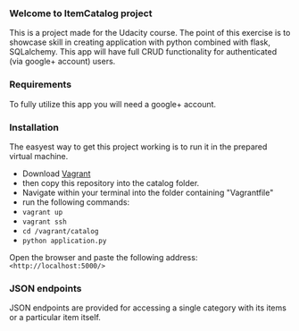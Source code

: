 ### Welcome to ItemCatalog project
This is a project made for the Udacity course.
The point of this exercise is to showcase skill in creating application with
python combined with flask, SQLalchemy. This app will have full CRUD functionality
for authenticated (via google+ account) users.

### Requirements
To fully utilize this app you will need a google+ account.

### Installation
The easyest way to get this project working is to run it in the prepared virtual
machine.
* Download [Vagrant](https://github.com/udacity/fullstack-nanodegree-vm)
* then copy this repository into the catalog folder.
* Navigate within your terminal into the folder containing "Vagrantfile"
* run the following commands:
* `vagrant up`
* `vagrant ssh`
* `cd /vagrant/catalog`
* `python application.py`

Open the browser and paste the following address: `<http://localhost:5000/>`

### JSON endpoints
JSON endpoints are provided for accessing a single category with its items
or a particular item itself.
